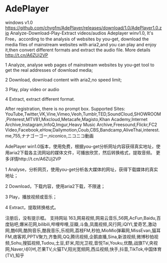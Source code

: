 # AdePlayer
windows v1.0 https://github.com/chygfm/AdePlayer/releases/download/1.0/AdePlayer1.0.zip
Analyze-Download-Play-Extract videos/audios
Adeplayer winv1.0, It's Free，according to the analysis of websites by you-get, download the media files of  mainstream websites with aria2,and you can play and enjoy it,then convert different formats and extract the audio file. 
More details http://t.cn/A6ZUj2VP

1 Analyze, analyse web pages of mainstream websites by you-get tool to get the real addresses of download media;

2 Download, download content with aria2,no speed limit;

3 Play, play video or audio

4 Extract, extract different format.

After registration, there is no prompt box.
Supported Sites:
YouTube,Twitter,VK,Vine,Vimeo,Veoh,Tumblr,TED,SoundCloud,SHOWROOM,Pinterest,MTV81,Mixcloud,Metacafe,Magisto,Khan Academy,Internet Archive,Instagram,InfoQ,Imgur,Heavy Music Archive,Freesound,Flickr,FC2 Video,Facebook,eHow,Dailymotion,Coub,CBS,Bandcamp,AliveThai,interest.me,755,ナナゴーゴー,niconico,ニコニコ動画

 

AdePlayer win1.0版本，使用免费，根据you-get分析网址内容获得真实地址，使用aria2下载各主流网站的媒体文件，可播放欣赏，然后转换格式，提取音频。
更多详情http://t.cn/A6ZUj2VP

1 Analyse，分析网页，使用you-get分析各大媒体的网址，获得下载媒体的真实地址；

2 Download，下载内容，使用aria2下载，不限速；

3 Play，播放视频或音乐；

4 Extract，提取转换格式。

注册后，没有提示框。
支持网站
163,网易视频,网易云音乐,56网,AcFun,Baidu,百度贴吧,爆米花网,bilibili,哔哩哔哩,豆瓣,斗鱼,凤凰视频,风行网,iQIYI,爱奇艺,激动网,酷6网,酷狗音乐,酷我音乐,乐视网,荔枝FM,秒拍,MioMio弹幕网,MissEvan,猫耳FM,痞客邦,PPTV聚力,齐鲁网,QQ,腾讯视频,企鹅直播,Sina,新浪视频,微博秒拍视频,Sohu,搜狐视频,Tudou,土豆,虾米,阳光卫视,音悦Tai,Youku,优酷,战旗TV,央视网,Naver,네이버,芒果TV,火猫TV,阳光宽频网,西瓜视频,快手,抖音,TikTok,中国体育(TV),知乎

